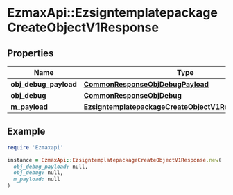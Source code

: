 # EzmaxApi::EzsigntemplatepackageCreateObjectV1Response

## Properties

| Name | Type | Description | Notes |
| ---- | ---- | ----------- | ----- |
| **obj_debug_payload** | [**CommonResponseObjDebugPayload**](CommonResponseObjDebugPayload.md) |  |  |
| **obj_debug** | [**CommonResponseObjDebug**](CommonResponseObjDebug.md) |  | [optional] |
| **m_payload** | [**EzsigntemplatepackageCreateObjectV1ResponseMPayload**](EzsigntemplatepackageCreateObjectV1ResponseMPayload.md) |  |  |

## Example

```ruby
require 'Ezmaxapi'

instance = EzmaxApi::EzsigntemplatepackageCreateObjectV1Response.new(
  obj_debug_payload: null,
  obj_debug: null,
  m_payload: null
)
```

